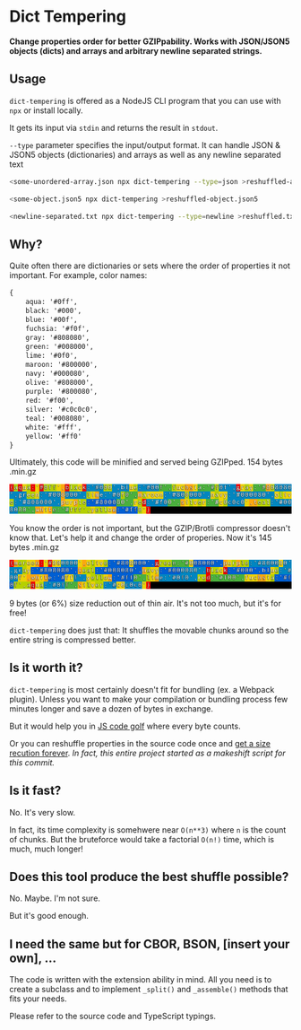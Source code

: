 # Dict Tempering

**Change properties order for better GZIPpability. Works with JSON/JSON5 objects (dicts) and arrays and arbitrary newline separated strings.**

## Usage

`dict-tempering` is offered as a NodeJS CLI program that you can use with `npx` or install locally.

It gets its input via `stdin` and returns the result in `stdout`.

`--type` parameter specifies the input/output format. It can handle JSON & JSON5 objects (dictionaries) and arrays as well as any newline separated text

```sh
<some-unordered-array.json npx dict-tempering --type=json >reshuffled-array.json
```

```sh
<some-object.json5 npx dict-tempering >reshuffled-object.json5
```

```sh
<newline-separated.txt npx dict-tempering --type=newline >reshuffled.txt
```

## Why?

Quite often there are dictionaries or sets where the order of properties it not important. For example, color names:

```json5
{
    aqua: '#0ff',
    black: '#000',
    blue: '#00f',
    fuchsia: '#f0f',
    gray: '#808080',
    green: '#008000',
    lime: '#0f0',
    maroon: '#800000',
    navy: '#000080',
    olive: '#808000',
    purple: '#800080',
    red: '#f00',
    silver: '#c0c0c0',
    teal: '#008080',
    white: '#fff',
    yellow: '#ff0'
}
```

Ultimately, this code will be minified and served being GZIPped. 154 bytes .min.gz

![gzthermal evaluation result](docs/16-colors-alphabetically.png)

You know the order is not important, but the GZIP/Brotli compressor doesn't know that. Let's help it and change the order of properies. Now it's 145 bytes .min.gz

![gzthermal evaluation result](docs/16-colors-tempered.png)

9 bytes (or 6%) size reduction out of thin air. It's not too much, but it's for free!

`dict-tempering` does just that: It shuffles the movable chunks around so the entire string is compressed better.

## Is it worth it?

`dict-tempering` is most certainly doesn't fit for bundling (ex. a Webpack plugin). Unless you want to make your compilation or bundling process few minutes longer and save a dozen of bytes in exchange.

But it would help you in [JS code golf](https://jsgolf.club/) where every byte counts.

Or you can reshuffle properties in the source code once and [get a size recution forever](https://github.com/tradingview/lightweight-charts/commit/13ab1c6a76de9e35ffdc465afb159176d935c88f). _In fact, this entire project started as a makeshift script for this commit._

## Is it fast?

No. It's very slow.

In fact, its time complexity is somehwere near `O(n**3)` where `n` is the count of chunks. But the bruteforce would take a factorial `O(n!)` time, which is much, much longer!

## Does this tool produce the best shuffle possible?

No. Maybe. I'm not sure.

But it's good enough.

## I need the same but for CBOR, BSON, [insert your own], ...

The code is written with the extension ability in mind. All you need is to create a subclass and to implement `_split()` and `_assemble()` methods that fits your needs.

Please refer to the source code and TypeScript typings.
